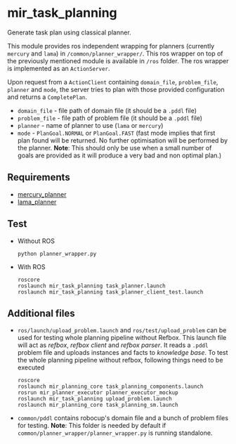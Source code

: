 # mir_task_planning

Generate task plan using classical planner. 

This module provides ros independent wrapping for planners (currently `mercury`
and `lama`) in `/common/planner_wrapper/`.
This ros wrapper on top of the previously mentioned module is available in
`/ros` folder. The ros wrapper is implemented as an `ActionServer`. 

Upon request from a `ActionClient` containing `domain_file`, `problem_file`, `planner`
 and `mode`, the server tries to
plan with those provided configuration and returns a `CompletePlan`.

- `domain_file` - file path of domain file (it should be a `.pddl` file)
- `problem_file` - file path of problem file (it should be a `.pddl` file)
- `planner` - name of planner to use (`lama` or `mercury`)
- `mode` - `PlanGoal.NORMAL` or `PlanGoal.FAST` (fast mode implies that first
  plan found will be returned. No further optimisation will be performed by the
  planner. **Note**: This should only be use when a small number of goals are
  provided as it will produce a very bad and non optimal plan.)



## Requirements
- [mercury_planner](https://github.com/b-it-bots/mercury_planner)
- [lama_planner](https://github.com/b-it-bots/lama_planner)

## Test

- Without ROS
  ```
  python planner_wrapper.py
  ```

- With ROS
  ```
  roscore
  roslaunch mir_task_planning task_planner.launch
  roslaunch mir_task_planning task_planner_client_test.launch
  ```

## Additional files

- `ros/launch/upload_problem.launch` and `ros/test/upload_problem` can be used
  for testing whole planning pipeline without Refbox. This launch file will act
  as *refbox*, *refbox client* and *refbox parser*. It reads a `.pddl` problem file
  and uploads instances and facts to *knowledge base*. To test the whole
  planning pipeline without refbox, following things need to be executed
  ```
  roscore
  roslaunch mir_planning_core task_planning_components.launch
  rosrun mir_planner_executor planner_executor_mockup
  roslaunch mir_task_planning upload_problem.launch
  roslaunch mir_planning_core task_planning_sm.launch
  ```

- `common/pddl` contains robocup's domain file and a bunch of problem files for
  testing. **Note**: This folder is needed by default if
  `common/planner_wrapper/planner_wrapper.py` is running standalone.

